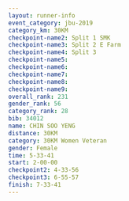```yaml
---
layout: runner-info 
event_category: jbu-2019 
category_km: 30KM 
checkpoint-name2: Split 1 SMK 
checkpoint-name3: Split 2 E Farm 
checkpoint-name4: Split 3 
checkpoint-name5: 
checkpoint-name6: 
checkpoint-name7: 
checkpoint-name8: 
checkpoint-name9: 
overall_rank: 231
gender_rank: 56
category_rank: 28
bib: 34012
name: CHIN SOO YENG
distance: 30KM
category: 30KM Women Veteran
gender: Female
time: 5-33-41
start: 2-00-00
checkpoint2: 4-33-56
checkpoint3: 6-55-57
finish: 7-33-41
---
```

